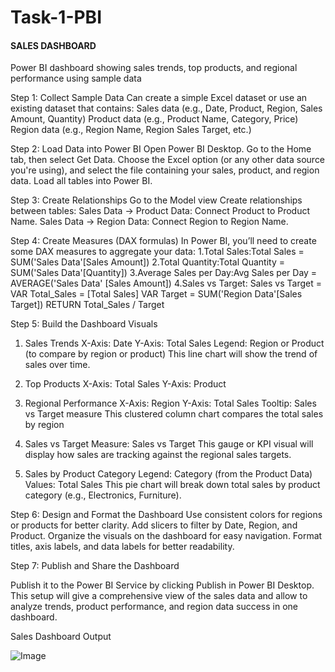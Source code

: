 # Task-1-PBI


#### SALES DASHBOARD ####

Power BI dashboard showing sales trends, top products, and regional performance using sample data

Step 1: Collect Sample Data
Can create a simple Excel dataset or use an existing dataset that contains:
Sales data (e.g., Date, Product, Region, Sales Amount, Quantity)
Product data (e.g., Product Name, Category, Price)
Region data (e.g., Region Name, Region Sales Target, etc.)

Step 2: Load Data into Power BI
Open Power BI Desktop.
Go to the Home tab, then select Get Data.
Choose the Excel option (or any other data source you're using), and select the file containing your sales, product, and region data.
Load all tables into Power BI.

Step 3: Create Relationships
Go to the Model view 
Create relationships between tables:
Sales Data → Product Data: Connect Product to Product Name.
Sales Data → Region Data: Connect Region to Region Name.

Step 4: Create Measures (DAX formulas)
In Power BI, you’ll need to create some DAX measures to aggregate your data:
1.Total Sales:Total Sales = SUM('Sales Data'[Sales Amount])
2.Total Quantity:Total Quantity = SUM('Sales Data'[Quantity])
3.Average Sales per Day:Avg Sales per Day = AVERAGE('Sales Data'  [Sales Amount])
4.Sales vs Target:
Sales vs Target = 
VAR Total_Sales = [Total Sales]
VAR Target = SUM('Region Data'[Sales Target])
RETURN Total_Sales / Target

Step 5: Build the Dashboard Visuals
1. Sales Trends 
X-Axis: Date
Y-Axis: Total Sales
Legend: Region or Product (to compare by region or product)
This line chart will show the trend of sales over time.

2. Top Products 
X-Axis: Total Sales
Y-Axis: Product

3. Regional Performance 
X-Axis: Region
Y-Axis: Total Sales
Tooltip: Sales vs Target measure
This clustered column chart compares the total sales by region 

4. Sales vs Target 
Measure: Sales vs Target
This gauge or KPI visual will display how sales are tracking against the regional sales targets.

5. Sales by Product Category 
Legend: Category (from the Product Data)
Values: Total Sales
This pie chart will break down total sales by product category (e.g., Electronics, Furniture).

Step 6: Design and Format the Dashboard
Use consistent colors for regions or products for better clarity.
Add slicers to filter by Date, Region, and Product.
Organize the visuals on the dashboard for easy navigation.
Format titles, axis labels, and data labels for better readability.

Step 7: Publish and Share the Dashboard

Publish it to the Power BI Service by clicking Publish in Power BI Desktop.
This setup will give a comprehensive view of the sales data and allow to analyze trends, product performance, and region data success in one dashboard.


Sales Dashboard Output

![Image](https://github.com/user-attachments/assets/66592708-37f3-491e-b600-853d4991a495)





